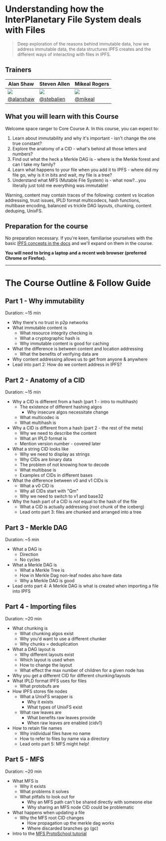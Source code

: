# Understanding how the InterPlanetary File System deals with Files

> Deep exploration of the reasons behind immutable data, how we address immutable data, the data structures IPFS creates and the different ways of interacting with files in IPFS.

## Trainers

| **Alan Shaw**                                        	| **Steven Allen**                                     	| **Mikeal Rogers**                                 	|
|------------------------------------------------------	|------------------------------------------------------	|---------------------------------------------------	|
| ![](https://avatars3.githubusercontent.com/u/152863) 	| ![](https://avatars0.githubusercontent.com/u/310393) 	| ![](https://avatars1.githubusercontent.com/u/579) 	|
| [@alanshaw](https://github.com/alanshaw/)            	| [@stebalien](https://github.com/stebalien)           	| [@mikeal](https://github.com/mikeal)              	|

## What you will learn with this Course

Welcome space ranger to Core Course A. In this course, you can expect to:

1. Learn about immutability and why it's important - isn't change the one true constant?
1. Explore the anatomy of a CID - what's behind all those letters and numbers?
1. Find out what the heck a Merkle DAG is - where is the Merkle forest and can I take my family?
1. Learn what happens to your file when you add it to IPFS - where did my file go, why is it in bits and wait, my file is a tree?
1. Understand what MFS (Mutable File System) is - what now?...you literally just told me everything was immutable!

Warning, content may contain traces of the following: content vs location addressing, trust issues, IPLD format multicodecs, hash functions, multibase encoding, balanced vs trickle DAG layouts, chunking, content deduping, UnixFS.

## Preparation for the course

No preparation necessary. If you're keen, familiarise yourselves with the basic [IPFS concepts in the docs](https://docs.ipfs.io/guides/concepts/) and we'll expand on them in the course.

**You will need to bring a laptop and a recent web browser (preferred Chrome or Firefox).**

------

# The Course Outline & Follow Guide

## Part 1 - Why immutability

Duration: ~15 min

* Why there's no trust in p2p networks
* What immutable content is
    * What resource integrity checking is
    * What a cryptographic hash is
    * Why immutable content is good for caching
* What the difference is between content and location addressing
    * What the benefits of verifying data are
* Why content addressing allows us to get from anyone & anywhere
* Lead into part 2: How do we content address in IPFS?

## Part 2 - Anatomy of a CID

Duration: ~15 min

* Why a CID is different from a hash (part 1 - intro to multihash)
    * The existence of different hashing algos
        * Why insecure algos necessitate change
    * What multicodec is
    * What multihash is
* Why a CID is different from a hash (part 2 - the rest of the meta)
    * Why we need to describe the content
    * What an IPLD format is
    * Mention version number - covered later
* What a string CID looks like
    * Why we need to display as strings
    * Why CIDs are binary data
    * The problem of not knowing how to decode
    * What multibase is
    * Examples of CIDs in different bases
* What the difference between v0 and v1 CIDs is
    * What a v0 CID is
    * Why all CIDs start with "Qm"
    * Why we need to switch to v1 and base32
* Why the hash part of a CID is _not_ equal to the hash of the file
    * What a CID is actually addressing (root chunk of the iceberg)
    * Lead onto part 3: files are chunked and arranged into a tree

## Part 3 - Merkle DAG

Duration: ~5 min

* What a DAG is
    * Direction
    * No cycles
* What a Merkle DAG is
    * What a Merkle Tree is
    * How in Merkle Dag non-leaf nodes also have data
    * Why a Merkle DAG is good
* Lead onto part 4: A Merkle DAG is what is created when importing a file into IPFS

## Part 4 - Importing files

Duration: ~20 min

* What chunking is
    * What chunking algos exist
    * Why you'd want to use a different chunker
    * Why chunks = deduplication
* What a DAG layout is
    * Why different layouts exist
    * Which layout is used when
    * How to change the layout
    * What effect the max number of children for a given node has
* Why you get a different CID for different chunking/layouts
* What IPLD format IPFS uses for files
    * What protobufs are
* How IPFS stores file nodes
    * What a UnixFS wrapper is
        * Why it exists
        * What types of UnixFS exist
    * What raw leaves are
        * What benefits raw leaves provide
        * When raw leaves are enabled (cidv1)
* How to retain file names
    * Why inidividual files have no name
    * How to refer to files by name via a directory
    * Lead onto part 5: MFS might help!

## Part 5 - MFS

Duration: ~20 min

* What MFS is
    * Why it exists
    * What problems it solves
    * What pitfalls to look out for
        * Why an MFS path can't be shared directly with someone else
        * Why sharing an MFS node CID could be problematic
* What happens when updating a file
    * Why the MFS root CID changes
        * How propagation up the merkle dag works
        * Where discarded branches go (gc)
* Intro to the [MFS ProtoSchool tutorial](https://proto.school/#/mutable-file-system)

